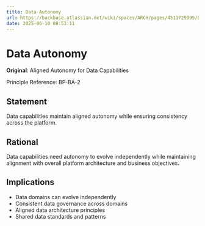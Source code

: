 ```yaml
---
title: Data Autonomy
url: https://backbase.atlassian.net/wiki/spaces/ARCH/pages/4511729995/BP-BA-2-Aligned_Autonomy_for_Data_Capabilities
date: 2025-06-10 08:53:11
---
```


# Data Autonomy

**Original**: Aligned Autonomy for Data Capabilities

Principle Reference: BP-BA-2

## Statement

Data capabilities maintain aligned autonomy while ensuring consistency across the platform.

## Rational

Data capabilities need autonomy to evolve independently while maintaining alignment with overall platform architecture and business objectives.

## Implications

- Data domains can evolve independently
- Consistent data governance across domains
- Aligned data architecture principles
- Shared data standards and patterns 